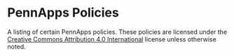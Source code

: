 # PennApps Policies
A listing of certain PennApps policies. These policies are licensed under the [Creative Commons Attribution 4.0 International](http://creativecommons.org/licenses/by/4.0/) license unless otherwise noted.
